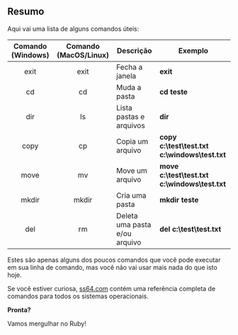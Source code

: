 ## Resumo

Aqui vai uma lista de alguns comandos úteis:

| Comando (Windows)|Comando (MacOS/Linux)| Descrição      | Exemplo      |
|:----------------:|:-------------------:| -------------- |--------------|
| exit             | exit                | Fecha a janela | **exit**     |
| cd               | cd                  | Muda a pasta    | **cd teste** |
| dir              | ls                  | Lista pastas e arquivos | **dir**|
| copy             | cp                  | Copia um arquivo | **copy c:\test\test.txt c:\windows\test.txt**|
| move             | mv                  | Move um arquivo | **move c:\test\test.txt c:\windows\test.txt**|
| mkdir            | mkdir               | Cria uma pasta | **mkdir teste**|
| del             | rm                   | Deleta uma pasta e/ou arquivo | **del c:\test\test.txt**|

Estes são apenas alguns dos poucos comandos que você pode executar em sua linha de comando, mas você não vai usar mais nada do que isto hoje.

Se você estiver curiosa, [ss64.com](ss64.com) contém uma referência completa de comandos para todos os sistemas operacionais.

**Pronta?**

Vamos mergulhar no Ruby!
